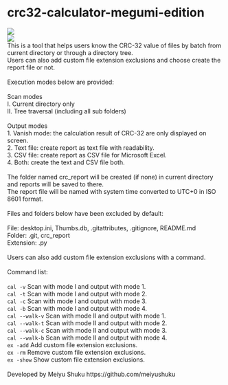 <h1>crc32-calculator-megumi-edition</h1>
<img src="https://i.imgur.com/XEB6vDQ.png">
<br>
<img src="https://i.imgur.com/Zuwyeao.png">
<br>
This is a tool that helps users know the CRC-32 value of files by batch from current directory or through a directory tree.
<br>
Users can also add custom file extension exclusions and choose create the report file or not.
<br>
<br>
Execution modes below are provided:
<br>
<br>
Scan modes
<br>
I. Current directory only
<br>
II. Tree traversal (including all sub folders)
<br>
<br>
Output modes
<br>
1. Vanish mode: the calculation result of CRC-32 are only displayed on screen.
<br>
2. Text file: create report as text file with readability.
<br>
3. CSV file: create report as CSV file for Microsoft Excel.
<br>
4. Both: create the text and CSV file both.
<br>
<br>
The folder named crc_report will be created (if none) in current directory and reports will be saved to there.
<br>
The report file will be named with system time converted to UTC+0 in ISO 8601 format.
<br>
<br>
Files and folders below have been excluded by default:
<br>
<br>
File: desktop.ini, Thumbs.db, .gitattributes, .gitignore, README.md
<br>
Folder: .git, crc_report
<br>
Extension: .py
<br>
<br>
Users can also add custom file extension exclusions with a command.
<br>
<br>
Command list:
<br>
<br>
<code>cal -v</code> Scan with mode I and output with mode 1.
<br>
<code>cal -t</code> Scan with mode I and output with mode 2.
<br>
<code>cal -c</code> Scan with mode I and output with mode 3.
<br>
<code>cal -b</code> Scan with mode I and output with mode 4.
<br>
<code>cal --walk-v</code> Scan with mode II and output with mode 1.
<br>
<code>cal --walk-t</code> Scan with mode II and output with mode 2.
<br>
<code>cal --walk-c</code> Scan with mode II and output with mode 3.
<br>
<code>cal --walk-b</code> Scan with mode II and output with mode 4.
<br>
<code>ex -add</code> Add custom file extension exclusions.
<br>
<code>ex -rm</code> Remove custom file extension exclusions.
<br>
<code>ex -show</code> Show custom file extension exclusions.
<br>
<br>
Developed by Meiyu Shuku https://github.com/meiyushuku
